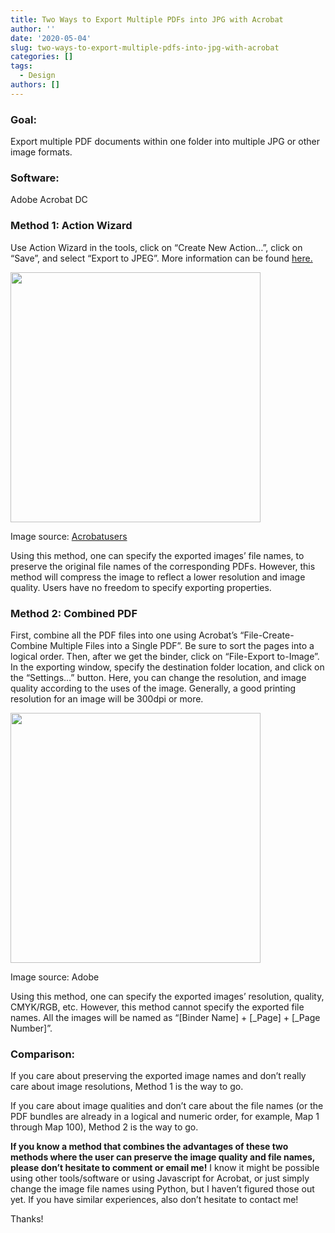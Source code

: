 ```yaml
---
title: Two Ways to Export Multiple PDFs into JPG with Acrobat
author: ''
date: '2020-05-04'
slug: two-ways-to-export-multiple-pdfs-into-jpg-with-acrobat
categories: []
tags:
  - Design
authors: []
---
```


### Goal:

Export multiple PDF documents within one folder into multiple JPG or other image formats.

### Software:

Adobe Acrobat DC

### Method 1: Action Wizard

Use Action Wizard in the tools, click on “Create New Action…”, click on “Save”, and select “Export to JPEG”. More information can be found [here.](https://answers.acrobatusers.com/I-want-to-batch-convert-from-pdf-to-jpg-instead-of-doing-the-files-one-by-one-using-Adobe-Acrobat-Pro-q210266.aspx)

<img src="http://data.answerbase.com/Adobe/answers.acrobatusers.com/UserFiles/Answers201409/answerImage91278-11032831.jpg" alt="" width=400px />

Image source: [Acrobatusers](https://answers.acrobatusers.com/I-want-to-batch-convert-from-pdf-to-jpg-instead-of-doing-the-files-one-by-one-using-Adobe-Acrobat-Pro-q210266.aspx)

Using this method, one can specify the exported images’ file names, to preserve the original file names of the corresponding PDFs. However, this method will compress the image to reflect a lower resolution and image quality. Users have no freedom to specify exporting properties.


### Method 2: Combined PDF

First, combine all the PDF files into one using Acrobat’s “File-Create-Combine Multiple Files into a Single PDF”. Be sure to sort the pages into a logical order. Then, after we get the binder, click on “File-Export to-Image”. In the exporting window, specify the destination folder location, and click on the “Settings…” button. Here, you can change the resolution, and image quality according to the uses of the image. Generally, a good printing resolution for an image will be 300dpi or more.


<img src="https://helpx.adobe.com/content/dam/help/en/acrobat/using/file-format-options-pdf-export/_jcr_content/main-pars/image_418030296/Save-As-JPEG-Settings.png" alt="" width=400px />


Image source: Adobe

Using this method, one can specify the exported images’ resolution, quality, CMYK/RGB, etc. However, this method cannot specify the exported file names. All the images will be named as “[Binder Name] + [_Page] + [_Page Number]”. 

### Comparison:

If you care about preserving the exported image names and don’t really care about image resolutions, Method 1 is the way to go. 

If you care about image qualities and don’t care about the file names (or the PDF bundles are already in a logical and numeric order, for example, Map 1 through Map 100), Method 2 is the way to go.

**If you know a method that combines the advantages of these two methods where the user can preserve the image quality and file names, please don’t hesitate to comment or email me!**  I know it might be possible using other tools/software or using Javascript for Acrobat, or just simply change the image file names using Python, but I haven’t figured those out yet. If you have similar experiences, also don’t hesitate to contact me!


Thanks!


